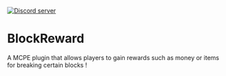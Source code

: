 <a href="https://tiny.cc/JaxksDC"><img src="https://discordapp.com/api/guilds/554059221847638040/embed.png" alt="Discord server"/></a>

# BlockReward
A MCPE plugin that allows players to gain rewards such as money or items for breaking certain blocks !
